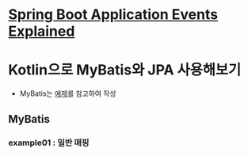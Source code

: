 
# [Spring Boot Application Events Explained](https://reflectoring.io/spring-boot-application-events-explained/)

# Kotlin으로 MyBatis와 JPA 사용해보기

- MyBatis는 [예제](https://github.com/jeffgbutler/mybatis-kotlin-examples)를 참고하여 작성

## MyBatis

### example01 : 일반 매핑
